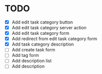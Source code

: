 # TODO

- [x] Add edit task category button
- [x] Add edit task category server action
- [x] Add edit task category form
- [x] Add redirect from edit task category form
- [x] Add task category description
- [ ] Add create task form
- [ ] Add tag form
- [ ] Add description list
- [ ] Add description
